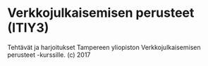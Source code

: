 # Verkkojulkaisemisen perusteet (ITIY3)
Tehtävät ja harjoitukset Tampereen yliopiston Verkkojulkaisemisen perusteet -kurssille. (c) 2017
